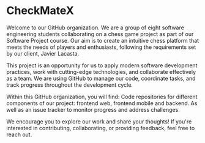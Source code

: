 # CheckMateX

Welcome to our GitHub organization. We are a group of eight software engineering students collaborating on a chess game project as part of our Software Project course. Our aim is to create an intuitive chess platform that meets the needs of players and enthusiasts, following the requirements set by our client, Javier Lacasta.

This project is an opportunity for us to apply modern software development practices, work with cutting-edge technologies, and collaborate effectively as a team. We are using GitHub to manage our code, coordinate tasks, and track progress throughout the development cycle.

Within this GitHub organization, you will find: Code repositories for different components of our project: frontend web, frontend mobile and backend. As well as an issue tracker to monitor progress and address challenges.

We encourage you to explore our work and share your thoughts! If you're interested in contributing, collaborating, or providing feedback, feel free to reach out.
